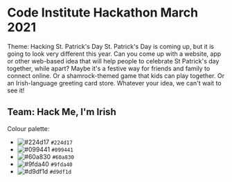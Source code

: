 # Code Institute Hackathon March 2021
  
Theme: Hacking St. Patrick's Day
St. Patrick's Day is coming up, but it is going to look very different this year.
Can you come up with a website, app or other web-based idea that will help people to celebrate St Patrick's day together, while apart?
Maybe it's a festive way for friends and family to connect online. Or a shamrock-themed game that kids can play together. Or an Irish-language greeting card store.
Whatever your idea, we can't wait to see it!
  
## Team: Hack Me, I'm Irish  
  
  
Colour palette:  
- ![#224d17](https://placehold.it/20/224d17/224d17) `#224d17`
- ![#099441](https://placehold.it/20/099441/099441) `#099441` 
- ![#60a830](https://placehold.it/20/60a830/60a830) `#60a830`  
- ![#9fda40](https://placehold.it/20/9fda40/9fda40) `#9fda40`  
- ![#d9df1d](https://placehold.it/20/d9df1d/d9df1d) `#d9df1d`

